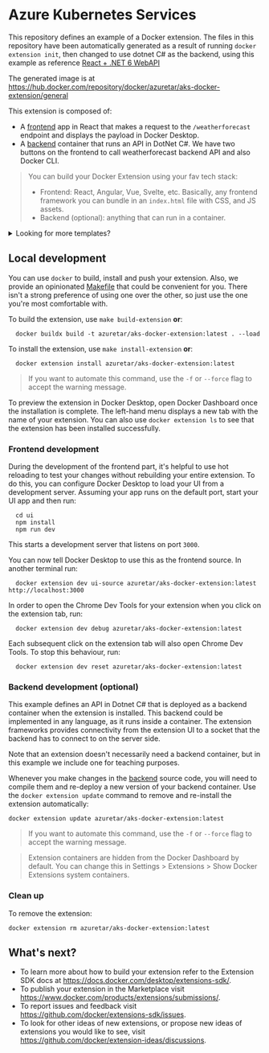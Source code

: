 # Azure Kubernetes Services

This repository defines an example of a Docker extension. The files in this repository have been automatically generated as a result of running `docker extension init`, then changed to use dotnet C# as the backend, using this example as reference [React + .NET 6 WebAPI](https://github.com/felipecruz91/dotnet-api-docker-extension)

The generated image is at https://hub.docker.com/repository/docker/azuretar/aks-docker-extension/general

This extension is composed of:

- A [frontend](./ui) app in React that makes a request to the `/weatherforecast` endpoint and displays the payload in Docker Desktop.
- A [backend](./backend) container that runs an API in DotNet C#. We have two buttons on the frontend to call weatherforecast backend API and also Docker CLI.

> You can build your Docker Extension using your fav tech stack:
>
> - Frontend: React, Angular, Vue, Svelte, etc.
>   Basically, any frontend framework you can bundle in an `index.html` file with CSS, and JS assets.
> - Backend (optional): anything that can run in a container.

<details>
  <summary>Looking for more templates?</summary>

1. [React + NodeJS](https://github.com/benja-M-1/node-backend-extension).
2. [React + .NET 6 WebAPI](https://github.com/felipecruz91/dotnet-api-docker-extension).

Request one or submit yours [here](https://github.com/docker/extensions-sdk/issues).

</details>

## Local development

You can use `docker` to build, install and push your extension. Also, we provide an opinionated [Makefile](Makefile) that could be convenient for you. There isn't a strong preference of using one over the other, so just use the one you're most comfortable with.

To build the extension, use `make build-extension` **or**:

```shell
  docker buildx build -t azuretar/aks-docker-extension:latest . --load
```

To install the extension, use `make install-extension` **or**:

```shell
  docker extension install azuretar/aks-docker-extension:latest
```

> If you want to automate this command, use the `-f` or `--force` flag to accept the warning message.

To preview the extension in Docker Desktop, open Docker Dashboard once the installation is complete. The left-hand menu displays a new tab with the name of your extension. You can also use `docker extension ls` to see that the extension has been installed successfully.

### Frontend development

During the development of the frontend part, it's helpful to use hot reloading to test your changes without rebuilding your entire extension. To do this, you can configure Docker Desktop to load your UI from a development server.
Assuming your app runs on the default port, start your UI app and then run:

```shell
  cd ui
  npm install
  npm run dev
```

This starts a development server that listens on port `3000`.

You can now tell Docker Desktop to use this as the frontend source. In another terminal run:

```shell
  docker extension dev ui-source azuretar/aks-docker-extension:latest http://localhost:3000
```

In order to open the Chrome Dev Tools for your extension when you click on the extension tab, run:

```shell
  docker extension dev debug azuretar/aks-docker-extension:latest
```

Each subsequent click on the extension tab will also open Chrome Dev Tools. To stop this behaviour, run:

```shell
  docker extension dev reset azuretar/aks-docker-extension:latest
```

### Backend development (optional)

This example defines an API in Dotnet C# that is deployed as a backend container when the extension is installed. This backend could be implemented in any language, as it runs inside a container. The extension frameworks provides connectivity from the extension UI to a socket that the backend has to connect to on the server side.

Note that an extension doesn't necessarily need a backend container, but in this example we include one for teaching purposes.

Whenever you make changes in the [backend](./backend) source code, you will need to compile them and re-deploy a new version of your backend container.
Use the `docker extension update` command to remove and re-install the extension automatically:

```shell
docker extension update azuretar/aks-docker-extension:latest
```

> If you want to automate this command, use the `-f` or `--force` flag to accept the warning message.

> Extension containers are hidden from the Docker Dashboard by default. You can change this in Settings > Extensions > Show Docker Extensions system containers.

### Clean up

To remove the extension:

```shell
docker extension rm azuretar/aks-docker-extension:latest
```

## What's next?

- To learn more about how to build your extension refer to the Extension SDK docs at https://docs.docker.com/desktop/extensions-sdk/.
- To publish your extension in the Marketplace visit https://www.docker.com/products/extensions/submissions/.
- To report issues and feedback visit https://github.com/docker/extensions-sdk/issues.
- To look for other ideas of new extensions, or propose new ideas of extensions you would like to see, visit https://github.com/docker/extension-ideas/discussions.
